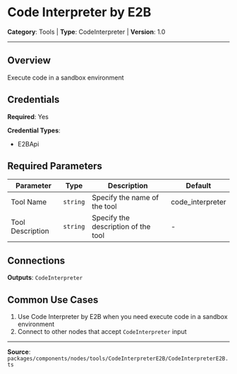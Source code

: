 # Code Interpreter by E2B

**Category**: Tools | **Type**: CodeInterpreter | **Version**: 1.0

---

## Overview

Execute code in a sandbox environment

## Credentials

**Required**: Yes

**Credential Types**:
- E2BApi

## Required Parameters

| Parameter | Type | Description | Default |
|-----------|------|-------------|---------|
| Tool Name | `string` | Specify the name of the tool | code_interpreter |
| Tool Description | `string` | Specify the description of the tool | - |

## Connections

**Outputs**: `CodeInterpreter`

## Common Use Cases

1. Use Code Interpreter by E2B when you need execute code in a sandbox environment
2. Connect to other nodes that accept `CodeInterpreter` input

---

**Source**: `packages/components/nodes/tools/CodeInterpreterE2B/CodeInterpreterE2B.ts`